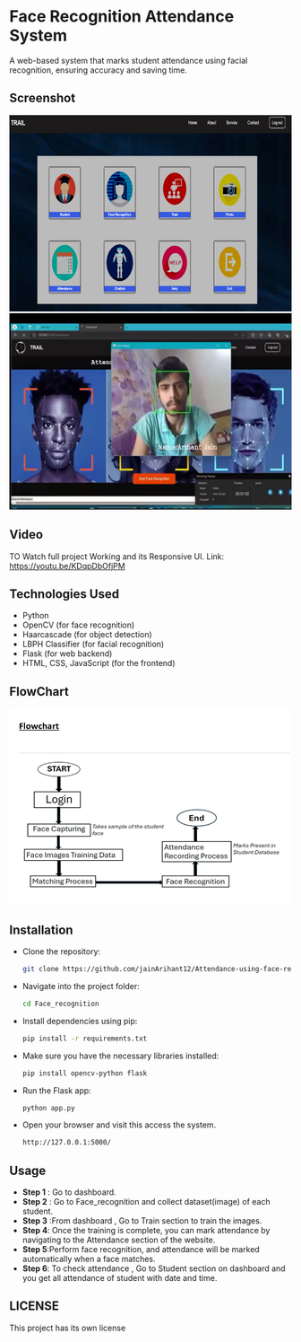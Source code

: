 # Face Recognition Attendance System

A web-based system that marks student attendance using facial recognition, ensuring accuracy and saving time.

## Screenshot
 <img src="static/Photo/Readme1.png" alt="Loading" width="600" height="350">

 <img src="static/Photo/Readme2.png" alt="Loading" width="600" height="350">
 
## Video
TO Watch full project Working and its Responsive UI.
Link: https://youtu.be/KDqpDbOfjPM

## Technologies Used
- Python
- OpenCV (for face recognition)
- Haarcascade (for object detection)
- LBPH Classifier (for facial recognition)
- Flask (for web backend)
- HTML, CSS, JavaScript (for the frontend)

## FlowChart
  <img src="static/Photo/Flowchart.png" alt="Loading" width="600" height="350">

## Installation

- Clone the repository:
   ```bash
   git clone https://github.com/jainArihant12/Attendance-using-face-recognition.git

- Navigate into the project folder:
   ```bash
   cd Face_recognition

- Install dependencies using pip:
   ```bash
   pip install -r requirements.txt

- Make sure you have the necessary libraries installed:
   ```bash
   pip install opencv-python flask

- Run the Flask app:
   ```bash
   python app.py

- Open your browser and visit this  access the system.
   ```bash
   http://127.0.0.1:5000/

## Usage
  
  - **Step 1** : Go to dashboard.
  - **Step 2** : Go to Face_recognition and collect dataset(image) of each student.
  - **Step 3** :From dashboard , Go to Train section to train the images.
  - **Step 4**: Once the training is complete, you can mark attendance by navigating to the Attendance section of the website.
  - **Step 5**:Perform face recognition, and attendance will be marked automatically when a face matches. 
  - **Step 6**: To check attendance , Go to Student section on dashboard and you get all attendance of student with date and time.


## LICENSE
   This project has its own license


